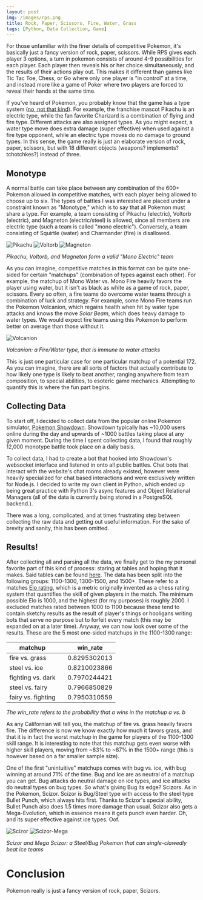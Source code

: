 ```yaml
---
layout: post
img: /images/rps.png
title: Rock, Paper, Scissors, Fire, Water, Grass
tags: [Python, Data Collection, Game]
---
```

For those unfamiliar with the finer details of competitive Pokemon, it's basically just a fancy version of rock, paper, scissors. While RPS gives each player 3 options, a turn in pokemon consists of around 4-9 possibilities for each player. Each player then reveals his or her choice simultaneously, and the results of their actions play out. This makes it different than games like Tic Tac Toe, Chess, or Go where only one player is "in control" at a time, and instead more like a game of Poker where two players are forced to reveal their hands at the same time.

If you've heard of Pokemon, you probably know that the game has a type system ([no, not that kind](https://en.wikipedia.org/wiki/Type_system)). For example, the franchise mascot Pikachu is an electric type, while the fan favorite Charizard is a combination of flying and fire type. Different attacks are also assigned types. As you might expect, a water type move does extra damage (super effective) when used against a fire type opponent, while an electric type moves do no damage to ground types. In this sense, the game really is just an elaborate version of rock, paper, scissors, but with 18 different objects (weapons? implements? tchotchkes?) instead of three.

## Monotype

A normal battle can take place between any combination of the 600+ Pokemon allowed in competitive matches, with each player being allowed to choose up to six. The types of battles I was interested are placed under a constraint known as "Monotype," which is to say that all Pokemon must share a type. For example, a team consisting of Pikachu (electric), Voltorb (electric), and Magneton (electric/steel) is allowed, since all members are electric type (such a team is called "mono electric"). Conversely, a team consisting of Squirtle (water) and Charmander (fire) is disallowed.

 ![Pikachu](http://play.pokemonshowdown.com/sprites/xyani/pikachu-original.gif)
 ![Voltorb](http://play.pokemonshowdown.com/sprites/xyani/voltorb.gif)
 ![Magneton](http://play.pokemonshowdown.com/sprites/xyani/magneton.gif)

 *Pikachu, Voltorb, and Magneton form a valid "Mono Electric" team*

As you can imagine, competitive matches in this format can be quite one-sided for certain "matchups" (combination of types against each other). For example, the matchup of Mono Water vs. Mono Fire heavily favors the player using water, but it isn't as black as white as a game of rock, paper, scissors. Every so often, a fire teams do overcome water teams through a combination of luck and strategy. For example, some Mono Fire teams run the Pokemon Volcanion, which regains health when hit by water type attacks and knows the move *Solar Beam*, which does heavy damage to water types. We would expect fire teams using this Pokemon to perform better on average than those without it.

 ![Volcanion](http://play.pokemonshowdown.com/sprites/xyani/volcanion.gif)

 *Volcanion: a Fire/Water type, that is immune to water attacks*

This is just one particular case for one particular matchup of a potential 172. As you can imagine, there are all sorts of factors that actually contribute to how likely one type is likely to beat another, ranging anywhere from team composition, to special abilities, to esoteric game mechanics. Attempting to quantify this is where the fun part begins.

## Collecting Data
To start off, I decided to collect data from the popular online Pokemon simulator, [Pokemon Showdown](https://pokemonshowdown.com/). Showdown typically has \~10,000 users online during the day and upwards of \~1000 battles taking place at any given moment. During the time I spent collecting data, I found that roughly 12,000 monotype battle took place on a daily basis.

To collect data, I had to create a bot that hooked into Showdown's websocket interface and listened in onto all public battles. Chat bots that interact with the website's chat rooms already existed, however were heavily specialized for chat based interactions and were exclusively written for Node.js. I decided to write my own client in Python, which ended up being great practice with Python 3's async features and Object Relational Managers (all of the data is currently being stored in a PostgreSQL backend.).

There was a long, complicated, and at times frustrating step between collecting the raw data and getting out useful information. For the sake of brevity and sanity, this has been omitted.

## Results!
After collecting all and parsing all the data, we finally get to the my personal favorite part of this kind of process: staring at tables and hoping that it makes. Said tables can be found [here](https://docs.google.com/spreadsheets/d/1BU5OC5Q9Xw5zcgSzIfnbDw8X4AaiKbSN1L1jfyx7llc/edit?usp=sharing). The data has been split into the following groups: 1100-1300, 1300-1500, and 1500+. These refer to a matches [Elo rating](https://en.wikipedia.org/wiki/Elo_rating_system), which is a metric originally invented as a chess rating system that quantifies the skill of given players in the match. The minimum possible Elo is 1000, and the highest (for my purposes) is roughly 2000. I excluded matches rated between 1000 to 1100 because these tend to contain sketchy results as the result of player's things or hooligans writing bots that serve no purpose but to forfeit every match (this may be expanded on at a later time). Anyway, we can now look over some of the results. These are the 5 most one-sided matchups in the 1100-1300 range:

| matchup            |   |win_rate      |
|--------------------|---|--------------|
| fire vs. grass     |   | 0.8295302013 |
| steel vs. ice      |   | 0.8210023866 |
| fighting vs. dark  |   | 0.7970244421 |
| steel vs. fairy    |   | 0.7966850829 |
| fairy vs. fighting |   | 0.7950310559 |

*The win_rate refers to the probability that a wins in the matchup a vs. b*

As any Californian will tell you, the matchup of fire vs. grass heavily favors fire. The difference is now we know exactly how much it favors grass, and that it is in fact the worst matchup in the game for players of the 1100-1300 skill range. It is interesting to note that this matchup gets even worse with higher skill players, moving from ~83% to ~87% in the 1500+ range (this is however based on a far smaller sample size).

One of the first "unintuitive" matchups comes with bug vs. ice, with bug winning at around 71% of the time. Bug and Ice are as neutral of a matchup you can get. Bug attacks do neutral damage on ice types, and ice attacks do neutral types on bug types. So what's giving Bug its edge? Scizors. As in the Pokemon, Scizor. Scizor is Bug/Steel type with access to the steel type Bullet Punch, which always hits first. Thanks to Scizor's special ability, Bullet Punch also does 1.5 times more damage than usual. Scizor also gets a Mega-Evolution, which in essence means it gets punch even harder. Oh, and its super effective against ice types. Oof.

![Scizor](http://play.pokemonshowdown.com/sprites/xyani/scizor.gif)
![Scizor-Mega](http://play.pokemonshowdown.com/sprites/xyani/scizor-mega.gif)

*Scizor and Mega Scizor: a Steel/Bug Pokemon that can single-clawedly beat ice teams*

# Conclusion
Pokemon really is just a fancy version of rock, paper, Scizors.